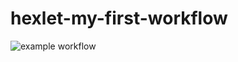 # hexlet-my-first-workflow

![example workflow](https://github.com/Craevan/hexlet-my-first-workflow/actions/workflows/say-hello.yml/badge.svg)